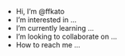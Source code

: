 - Hi, I’m @ffkato
- I’m interested in ...
- I’m currently learning ...
- I’m looking to collaborate on ...
- How to reach me ...

<!---
ffkato/ffkato is a ✨ special ✨ repository because its `README.md` (this file) appears on your GitHub profile.
You can click the Preview link to take a look at your changes.
--->
